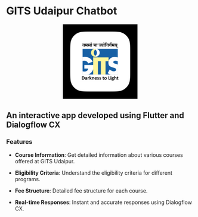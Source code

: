 # GITS Udaipur Chatbot

<p align="center">
  <img src="lib/Images/AppIcon.jpg" alt="App Icon" width="200">
</p>

## An interactive app developed using Flutter and Dialogflow CX


### Features

- **Course Information**: Get detailed information about various courses offered at GITS Udaipur.

- **Eligibility Criteria**: Understand the eligibility criteria for different programs.

- **Fee Structure**: Detailed fee structure for each course.

- **Real-time Responses**: Instant and accurate responses using Dialogflow CX.
